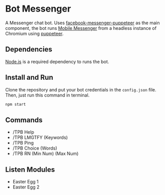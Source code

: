 # Bot Messenger
A Messenger chat bot. Uses [facebook-messenger-puppeteer](https://github.com/featherbear/facebook-messenger-puppeteer) as the main component, the bot runs [Mobile Messenger](https://mobile.facebook.com/messages/) from a headless instance of Chromium using [puppeteer](https://github.com/puppeteer/puppeteer).

Dependencies
-----
[Node.js](https://nodejs.org) is a required dependency to runs the bot.

Install and Run
-----
Clone the repository and put your bot credentials in the `config.json` file. Then, just run this command in terminal.
```bash
npm start
```

Commands
-----
* /TPB Help
* /TPB LMGTFY (Keywords)
* /TPB Ping
* /TPB Choice (Words)
* /TPB RN (Min Num) (Max Num)

Listen Modules
-----
* Easter Egg 1
* Easter Egg 2
